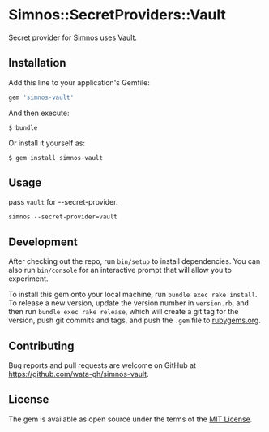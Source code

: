 # Simnos::SecretProviders::Vault

Secret provider for [Simnos](https://github.com/codenize-tools/simnos) uses [Vault](https://www.vaultproject.io/).

## Installation

Add this line to your application's Gemfile:

```ruby
gem 'simnos-vault'
```

And then execute:

    $ bundle

Or install it yourself as:

    $ gem install simnos-vault

## Usage

pass `vault` for --secret-provider.

```
simnos --secret-provider=vault
```

## Development

After checking out the repo, run `bin/setup` to install dependencies. You can also run `bin/console` for an interactive prompt that will allow you to experiment.

To install this gem onto your local machine, run `bundle exec rake install`. To release a new version, update the version number in `version.rb`, and then run `bundle exec rake release`, which will create a git tag for the version, push git commits and tags, and push the `.gem` file to [rubygems.org](https://rubygems.org).

## Contributing

Bug reports and pull requests are welcome on GitHub at https://github.com/wata-gh/simnos-vault.


## License

The gem is available as open source under the terms of the [MIT License](http://opensource.org/licenses/MIT).

